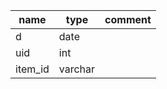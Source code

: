 |name|type|comment|
|----|----|-------|
|d   |date|       |
|uid |int |       |
|item_id|varchar| |
